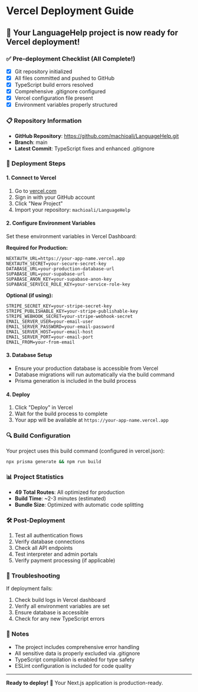 # Vercel Deployment Guide

## 🚀 Your LanguageHelp project is now ready for Vercel deployment!

### ✅ Pre-deployment Checklist (All Complete!)
- [x] Git repository initialized
- [x] All files committed and pushed to GitHub
- [x] TypeScript build errors resolved
- [x] Comprehensive .gitignore configured
- [x] Vercel configuration file present
- [x] Environment variables properly structured

### 📋 Repository Information
- **GitHub Repository**: https://github.com/machioali/LanguageHelp.git
- **Branch**: main
- **Latest Commit**: TypeScript fixes and enhanced .gitignore

### 🔧 Deployment Steps

#### 1. Connect to Vercel
1. Go to [vercel.com](https://vercel.com)
2. Sign in with your GitHub account
3. Click "New Project"
4. Import your repository: `machioali/LanguageHelp`

#### 2. Configure Environment Variables
Set these environment variables in Vercel Dashboard:

**Required for Production:**
```
NEXTAUTH_URL=https://your-app-name.vercel.app
NEXTAUTH_SECRET=your-secure-secret-key
DATABASE_URL=your-production-database-url
SUPABASE_URL=your-supabase-url
SUPABASE_ANON_KEY=your-supabase-anon-key
SUPABASE_SERVICE_ROLE_KEY=your-service-role-key
```

**Optional (if using):**
```
STRIPE_SECRET_KEY=your-stripe-secret-key
STRIPE_PUBLISHABLE_KEY=your-stripe-publishable-key
STRIPE_WEBHOOK_SECRET=your-stripe-webhook-secret
EMAIL_SERVER_USER=your-email-user
EMAIL_SERVER_PASSWORD=your-email-password
EMAIL_SERVER_HOST=your-email-host
EMAIL_SERVER_PORT=your-email-port
EMAIL_FROM=your-from-email
```

#### 3. Database Setup
- Ensure your production database is accessible from Vercel
- Database migrations will run automatically via the build command
- Prisma generation is included in the build process

#### 4. Deploy
1. Click "Deploy" in Vercel
2. Wait for the build process to complete
3. Your app will be available at `https://your-app-name.vercel.app`

### 🔍 Build Configuration
Your project uses this build command (configured in vercel.json):
```bash
npx prisma generate && npm run build
```

### 📊 Project Statistics
- **49 Total Routes**: All optimized for production
- **Build Time**: ~2-3 minutes (estimated)
- **Bundle Size**: Optimized with automatic code splitting

### 🛠️ Post-Deployment
1. Test all authentication flows
2. Verify database connections
3. Check all API endpoints
4. Test interpreter and admin portals
5. Verify payment processing (if applicable)

### 🐛 Troubleshooting
If deployment fails:
1. Check build logs in Vercel dashboard
2. Verify all environment variables are set
3. Ensure database is accessible
4. Check for any new TypeScript errors

### 📝 Notes
- The project includes comprehensive error handling
- All sensitive data is properly excluded via .gitignore
- TypeScript compilation is enabled for type safety
- ESLint configuration is included for code quality

---
**Ready to deploy!** 🎉 Your Next.js application is production-ready.
